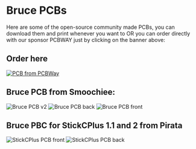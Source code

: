 # Bruce PCBs

Here are some of the open-source community made PCBs, you can download them and print whenever you want to OR you can order directly with our sponsor PCBWAY just by clicking on the banner above:
## Order here
[![PCB from PCBWay](https://www.pcbway.com/project/img/images/frompcbway-1220.png)](https://www.pcbway.com/project/shareproject/Bruce_PCB_Smoochiee_d6a0284b.html)

## Bruce PCB from Smoochiee:

![Bruce PCB v2](https://raw.githubusercontent.com/pr3y/Bruce/refs/heads/main/media/pcbs/smoochie/Bruce_PCB_full.png)
![Bruce PCB back](https://raw.githubusercontent.com/pr3y/Bruce/refs/heads/main/media/pcbs/smoochie/back.png)
![Bruce PCB front](https://raw.githubusercontent.com/pr3y/Bruce/refs/heads/main/media/pcbs/smoochie/front.png)

## Bruce PBC for StickCPlus 1.1 and 2 from Pirata
![StickCPlus PCB front](https://raw.githubusercontent.com/pr3y/Bruce/refs/heads/main/media/pcbs/Pirata/front.png)
![StickCPlus PCB back](https://raw.githubusercontent.com/pr3y/Bruce/refs/heads/main/media/pcbs/Pirata/back.png)

